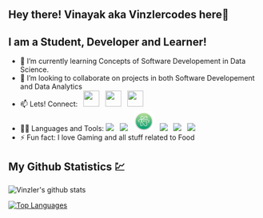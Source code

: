 ## Hey there! Vinayak aka Vinzlercodes here👋

## I am a Student, Developer and Learner!
- 🌱 I’m currently learning Concepts of Software Developement in Data Science. 
- 👯 I’m looking to collaborate on projects in both Software Developement and Data Analytics
- 📫 Lets! Connect: &nbsp; [<img height="32" width="32" src="https://cdn.jsdelivr.net/npm/simple-icons@v4/icons/instagram.svg" />](https://www.instagram.com/invites/contact/?utm_source=ig_contact_invite&utm_medium=user_email&utm_content=i603x5) &nbsp; [<img height="32" width="32" src="https://cdn.jsdelivr.net/npm/simple-icons@v4/icons/linkedin.svg" />](https://www.linkedin.com/in/vinayak-sengupta-022a86bb) &nbsp; [<img height="32" width="32" src="https://cdn.jsdelivr.net/npm/simple-icons@v4/icons/gmail.svg" />](https://www.vinayak.sengupta@gmail.com)
- :man_technologist: Languages and Tools: <img src="https://cdn.jsdelivr.net/npm/programming-languages-logos/src/java/java.png" height="40"> &nbsp; <img src="https://cdn.jsdelivr.net/npm/programming-languages-logos/src/python/python.png" height="40"> &nbsp; <img src="https://raw.githubusercontent.com/github/explore/80688e429a7d4ef2fca1e82350fe8e3517d3494d/topics/atom/atom.png" height="40"> &nbsp; <img src="https://upload.wikimedia.org/wikipedia/commons/thumb/d/d5/IntelliJ_IDEA_Logo.svg/1024px-IntelliJ_IDEA_Logo.svg.png" height="40"> &nbsp; <img src="https://upload.wikimedia.org/wikipedia/commons/thumb/a/a1/PyCharm_Logo.svg/1024px-PyCharm_Logo.svg.png" height="40"> &nbsp; <img src="https://upload.wikimedia.org/wikipedia/commons/thumb/e/e0/Git-logo.svg/1280px-Git-logo.svg.png" height="40">
- ⚡ Fun fact: I love Gaming and all stuff related to Food

## My Github Statistics :chart:

![Vinzler's github stats](https://github-readme-stats-orcin-one.vercel.app/api?username=vinzlercodes&count_private=true&show_icons=true&hide_border=true)


[![Top Languages](https://github-readme-stats-orcin-one.vercel.app/api/top-langs/?username=vinzlercodes&hide_border=true)](https://github.com/vinzlercodes/github-readme-stats)

